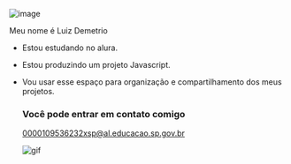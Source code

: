 ![image](https://github.com/Milesmorales24/Milesmorales24/assets/173682927/6dc3fc06-f18a-4b2d-8843-84d4477dd705)


Meu nome é Luiz Demetrio

- Estou estudando no alura.
- Estou produzindo um projeto Javascript.
- Vou usar esse espaço para organização e compartilhamento dos meus projetos.

  ### Você pode entrar em contato comigo

  0000109536232xsp@al.educacao.sp.gov.br


  ![gif](https://media1.tenor.com/m/bGS2OhhN9tsAAAAC/hello-gojo-satoru.gif)
